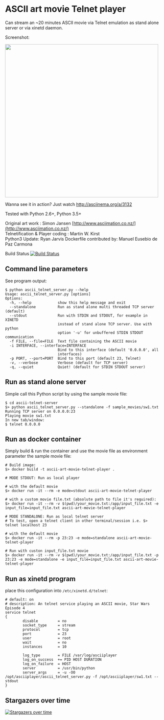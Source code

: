 ASCII art movie Telnet player
=============================

Can stream an ~20 minutes ASCII movie via Telnet emulation
as stand alone server or via xinetd daemon. 

Screenshot:

<img src="screenshots/example.gif?raw=true" width=500>

Wanna see it in action? Just watch http://asciinema.org/a/3132


Tested with Python 2.6+, Python 3.5+

Original art work : Simon Jansen [http://www.asciimation.co.nz/](http://www.asciimation.co.nz/)  
Telnetification & Player coding : Martin W. Kirst  
Python3 Update: Ryan Jarvis
Dockerfile contributed by: Manuel Eusebio de Paz Carmona

Build Status [![Build Status](https://travis-ci.org/nitram509/ascii-telnet-server.svg?branch=master)](https://travis-ci.org/nitram509/ascii-telnet-server)

Command line parameters
-----------------------

See program output:

    $ python ascii_telnet_server.py --help
    Usage: ascii_telnet_server.py [options]
    Options:
      -h, --help            show this help message and exit
      --standalone          Run as stand alone multi threaded TCP server (default)
      --stdout              Run with STDIN and STDOUT, for example in XINETD
                            instead of stand alone TCP server. Use with python
                            option '-u' for unbuffered STDIN STDOUT communication
      -f FILE, --file=FILE  Text file containing the ASCII movie
      -i INTERFACE, --interface=INTERFACE
                            Bind to this interface (default '0.0.0.0', all
                            interfaces)
      -p PORT, --port=PORT  Bind to this port (default 23, Telnet)
      -v, --verbose         Verbose (default for TCP server)
      -q, --quiet           Quiet! (default for STDIN STDOUT server)


Run as stand alone server
-------------------------

Simple call this Python script by using the sample movie file:
    
    $ cd ascii-telnet-server
    $> python ascii_telnet_server.py --standalone -f sample_movies/sw1.txt
    Running TCP server on 0.0.0.0:23
    Playing movie sw1.txt
    In new tab/window:
    $ telnet 0.0.0.0

Run as docker container
-----------------------

Simply build & run the container and use the movie file as environment parameter the sample movie file:

    # Build image:
    $> docker build -t ascii-art-movie-telnet-player .
    
    # MODE STDOUT: Run as local player
    
    # with the default movie
    $> docker run -it --rm -e mode=stdout ascii-art-movie-telnet-player
    
    # with a custom movie file.txt (absolute path to file it's required):
    $> docker run -it --rm -v $(pwd)/your_movie.txt:/app/input_file.txt -e input_file=input_file.txt ascii-art-movie-telnet-player
    
    # MODE STANDALONE: Run as local telnet server
    # To test, open a telnet client in other terminal/session i.e. $> telnet localhost 23
    
    # with the default movie
    $> docker run -it --rm -p 23:23 -e mode=standalone ascii-art-movie-telnet-player
    
    # Run with custon input_file.txt movie
    $> docker run -it --rm -v $(pwd)/your_movie.txt:/app/input_file.txt -p 23:23 -e mode=standalone -e input_file=input_file.txt ascii-art-movie-telnet-player
    

Run as xinetd program
---------------------

place this configuration into `/etc/xinetd.d/telnet`:

    # default: on
    # description: An telnet service playing an ASCII movie, Star Wars Episode 4 
    service telnet
    {
            disable         = no
            socket_type     = stream
            protocol        = tcp
            port            = 23
            user            = root
            wait            = no
            instances       = 10
    
            log_type        = FILE /var/log/asciiplayer
            log_on_success  += PID HOST DURATION
            log_on_failure  = HOST
            server          = /usr/bin/python
            server_args     = -u -OO /opt/asciiplayer/ascii_telnet_server.py -f /opt/asciiplayer/sw1.txt --stdout
    }

## Stargazers over time

[![Stargazers over time](https://starchart.cc/nitram509/ascii-telnet-server.svg)](https://starchart.cc/nitram509/ascii-telnet-server)
 
